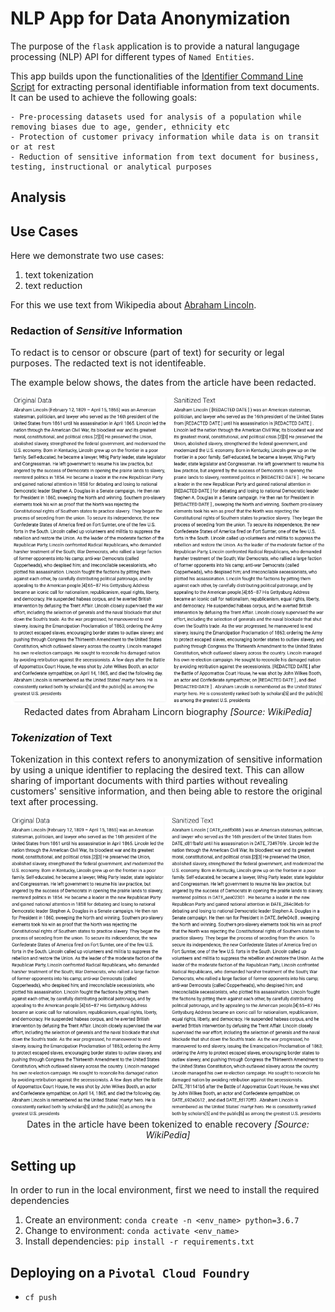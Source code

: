 # NLP App for Data Anonymization

The purpose of the `flask` application is to provide a natural langugage processing (NLP) API for different types of `Named Entities`.

This app  builds upon the functionalities of the [Identifier Command Line Script](https://github.com/joewynn/nlp_privacy_data_identifier) for extracting personal identifiable information from text documents. It can be used to achieve the following goals:

    - Pre-processing datasets used for analysis of a population while removing biases due to age, gender, ethnicity etc
    - Protection of customer privacy information while data is on transit or at rest
    - Reduction of sensitive information from text document for business, testing, instructional or analytical purposes

## Analysis


## Use Cases

Here we demonstrate two use cases: 


1. text tokenization
2. text reduction


For this we use text from Wikipedia about [Abraham Lincoln](https://en.wikipedia.org/wiki/Abraham_Lincoln).

### Red**a**ction of _Sensitive_ Information

To redact is to censor or obscure (part of text) for security or legal purposes. The redacted text is not identifeable.

The example below shows, the dates from the article have been redacted.  


<div style="text-align:center">
<img src ="./static/img/readme_images/abe_dates_redacted.png" /> Redacted dates from Abraham Lincorn biography <i>[Source: WikiPedia]</i></div>


### _Tokenization_ of Text

Tokenization in this context refers to anonymization of sensitive information by using a unique identifier to replacing the desired text. This can allow sharing of important documents with third parties without revealing customers' sensitive information, and then being able to restore the original text after processing.


<div style="text-align:center">
<img src ="./static/img/readme_images/abe_dates_tokenized.png" /> Dates in the article have been tokenized to enable recovery <i>[Source: WikiPedia]</i></div>


## Setting up

In order to run in the local environment, first we need to install the required dependencies

1. Create an environment: `conda create -n <env_name> python=3.6.7`
2. Change to environment: `conda activate <env_name>`
3. Install dependencies: `pip install -r requirements.txt`

## Deploying on a `Pivotal Cloud Foundry`

- `cf push`


